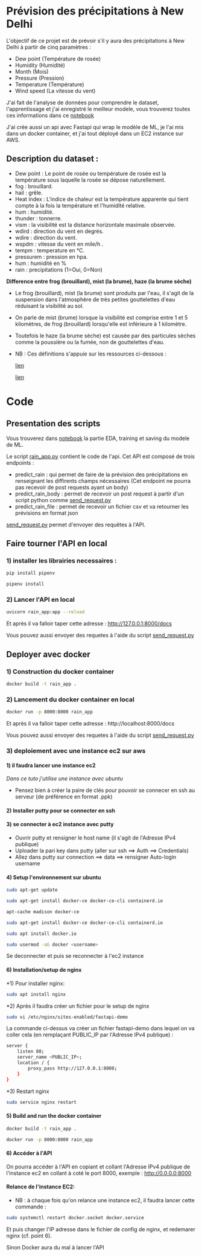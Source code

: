 # Prévision des précipitations à New Delhi

L'objectif de ce projet est de prévoir s'il y aura des précipitations à New Delhi à partir de cinq paramètres : 

* Dew point (Température de rosée)
* Humidity (Humidité)
* Month (Mois)
* Pressure (Pression)
* Temperature (Température)
* Wind speed (La vitesse du vent)

J'ai fait de l'analyse de données pour comprendre le dataset, l'apprentissage et j'ai enregistré le meilleur modele, vous trouverez toutes 
ces informations dans ce [notebook](https://github.com/Anasoubida/Rain_prediction/blob/master/notebook.ipynb)

J'ai crée aussi un api avec Fastapi qui wrap le modèle de ML, je l'ai mis dans un docker container, et j'ai tout déployé dans un EC2 instance sur AWS.

## Description du dataset :

* Dew point : Le point de rosée ou température de rosée est la température sous laquelle la rosée se dépose naturellement.
* fog : brouillard.
* hail : grêle.
* Heat index : L'indice de chaleur est la température apparente qui tient compte à la fois la température et l'humidité relative.
* hum : humidité.
* thunder : tonnerre.
* vism : la visibilité est la distance horizontale maximale observée.
* wdird : direction du vent en degrés.
* wdire : direction du vent.
* wspdm : vitesse du vent en mile/h .
* tempm : temperature en °C.
* pressurem : pression en hpa.
* hum : humidité en %
* rain : precipitations (1=Oui, 0=Non)


**Difference entre frog (brouillard), mist (la brume), haze (la brume sèche)**

* Le frog (brouillard), mist (la brume) sont produits par l'eau, il s'agit de la suspension dans l'atmosphère de très petites gouttelettes d'eau réduisant la visibilité au sol.

* On parle de mist (brume) lorsque la visibilité est comprise entre 1 et 5 kilomètres, de frog (brouillard) lorsqu'elle est inférieure à 1 kilomètre.

* Toutefois le haze (la brume sèche) est causée par des particules sèches comme la poussière ou la fumée, non de gouttelettes d'eau.

* NB : Ces définitions s'appuie sur les ressources ci-dessous :

	[lien](https://www.metoffice.gov.uk/weather/learn-about/weather/types-of-weather/fog/difference-mist-and-fog)
	
	[lien](https://www.lavionnaire.fr/MeteoBrouillard.php)


# Code

## Presentation des scripts

Vous trouverez dans [notebook](https://github.com/Anasoubida/Rain_prediction/blob/master/notebook.ipynb) la partie EDA, training et saving du modele de ML. 

Le script [rain_app.py](https://github.com/Anasoubida/Rain_prediction/blob/master/rain_app.py) contient le code de l'api. Cet API est composé de trois endpoints : 
* predict_rain : qui permet de faire de la prévision des précipitations en renseignant les diffirents champs nécessaires (Cet endpoint ne pourra pas recevoir de post requests ayant un body)
* predict_rain_body : permet de recevoir un post request à partir d'un script python comme [send_request.py]()
* predict_rain_file : permet de recevoir un fichier csv et va retourner les prévisions en format json

[send_request.py](https://github.com/Anasoubida/Rain_prediction/blob/master/send_request.py) permet d'envoyer des requêtes à l'API.

## Faire tourner l'API en local

### 1) installer les librairies necessaires : 

```bash
pip install pipenv
```

```bash
pipenv install
```

### 2) Lancer l'API en local

```bash
uvicorn rain_app:app --reload
```

Et après il va falloir taper cette adresse : http://127.0.0.1:8000/docs

Vous pouvez aussi envoyer des requetes à l'aide du script [send_request.py](https://github.com/Anasoubida/Rain_prediction/blob/master/send_request.py)

## Deployer avec docker

### 1) Construction du docker container

```bash
docker build -t rain_app .
```

### 2) Lancement du docker container en local

```bash
docker run -p 8000:8000 rain_app
```

Et après il va falloir taper cette adresse : http://localhost:8000/docs

Vous pouvez aussi envoyer des requetes à l'aide du script [send_request.py](https://github.com/Anasoubida/Rain_prediction/blob/master/send_request.py)

### 3) deploiement avec une instance ec2 sur aws

#### 1) il faudra lancer une instance ec2 

*Dans ce tuto j'utilise une instance avec ubuntu*
* Pensez bien à créer la paire de clés pour pouvoir se connecer en ssh au serveur (de préférence en format .ppk)

#### 2) Installer putty pour se connecter en ssh

#### 3) se connecter à ec2 instance avec putty

* Ouvrir putty et rensigner le host name (il s'agit de l'Adresse IPv4 publique)
* Uploader la pari key dans putty (aller sur ssh ==> Auth ==> Credentials)
* Allez dans putty sur connection ==> data ==> rensigner Auto-login username

#### 4) Setup l'environnement sur ubuntu

```bash
sudo apt-get update
```

```bash
sudo apt-get install docker-ce docker-ce-cli containerd.io
```

```bash
apt-cache madison docker-ce
```
```bash
sudo apt-get install docker-ce docker-ce-cli containerd.io
```
```bash
sudo apt install docker.io
```
```bash
sudo usermod -aG docker <username>
```

Se deconnecter et puis se reconnecter à l'ec2 instance

#### 6) Installation/setup de nginx

*1) Pour installer nginx: 

```bash
sudo apt install nginx
```

*2) Après il faudra créer un fichier pour le setup de nginx

```bash
sudo vi /etc/nginx/sites-enabled/fastapi-demo
```

La commande ci-dessus va créer un fichier fastapi-demo dans lequel on va coller cela (en remplaçant PUBLIC_IP par l'Adresse IPv4 publique) : 

```bash
server {
    listen 80;
    server_name <PUBLIC_IP>;
    location / {
        proxy_pass http://127.0.0.1:8000;
    }
}
```

*3) Restart nginx

```bash
sudo service nginx restart 
```

#### 5) Build and run the docker container

```bash
docker build -t rain_app .
```

```bash
docker run -p 8000:8000 rain_app
```

#### 6) Accéder à l'API 

On pourra accéder à l'API en copiant et collant l'Adresse IPv4 publique de l'instance ec2 en collant à coté le port 8000, exemple :
http://0.0.0.0:8000

#### Relance de l'instance EC2:

* NB : à chaque fois qu'on relance une instance ec2, il faudra lancer cette commande :

```bash
sudo systemctl restart docker.socket docker.service
```

Et puis changer l'IP adresse dans le fichier de config de nginx, et redemarer nginx (cf. point 6).

Sinon Docker aura du mal à lancer l'API